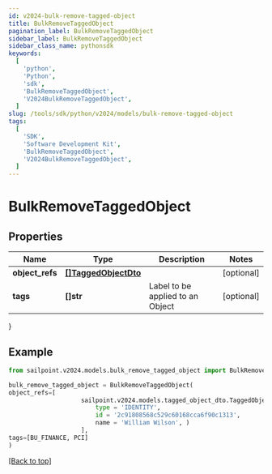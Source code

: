```yaml
---
id: v2024-bulk-remove-tagged-object
title: BulkRemoveTaggedObject
pagination_label: BulkRemoveTaggedObject
sidebar_label: BulkRemoveTaggedObject
sidebar_class_name: pythonsdk
keywords:
  [
    'python',
    'Python',
    'sdk',
    'BulkRemoveTaggedObject',
    'V2024BulkRemoveTaggedObject',
  ]
slug: /tools/sdk/python/v2024/models/bulk-remove-tagged-object
tags:
  [
    'SDK',
    'Software Development Kit',
    'BulkRemoveTaggedObject',
    'V2024BulkRemoveTaggedObject',
  ]
---
```


# BulkRemoveTaggedObject

## Properties

| Name | Type | Description | Notes |
| --- | --- | --- | --- |
| **object_refs** | [**[]TaggedObjectDto**](tagged-object-dto) |  | [optional] |
| **tags** | **[]str** | Label to be applied to an Object | [optional] |

}

## Example

```python
from sailpoint.v2024.models.bulk_remove_tagged_object import BulkRemoveTaggedObject

bulk_remove_tagged_object = BulkRemoveTaggedObject(
object_refs=[
                    sailpoint.v2024.models.tagged_object_dto.TaggedObjectDto(
                        type = 'IDENTITY',
                        id = '2c91808568c529c60168cca6f90c1313',
                        name = 'William Wilson', )
                    ],
tags=[BU_FINANCE, PCI]
)

```

[[Back to top]](#)
